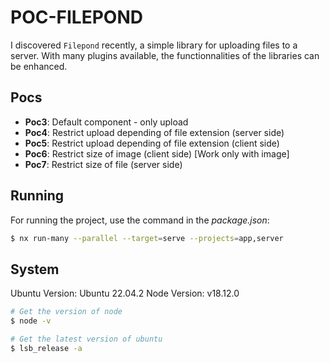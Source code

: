 # POC-FILEPOND

I discovered `Filepond` recently, a simple library for uploading files to a server. With many plugins available, the functionnalities of the libraries can be enhanced.

## Pocs

- **Poc3**: Default component - only upload
- **Poc4**: Restrict upload depending of file extension (server side)
- **Poc5**: Restrict upload depending of file extension (client side)
- **Poc6**: Restrict size of image (client side) [Work only with image]
- **Poc7**: Restrict size of file (server side)

## Running

For running the project, use the command in the _package.json_:

```bash
$ nx run-many --parallel --target=serve --projects=app,server
```

## System

Ubuntu Version: Ubuntu 22.04.2
Node Version: v18.12.0

```bash
# Get the version of node
$ node -v

# Get the latest version of ubuntu
$ lsb_release -a
```
